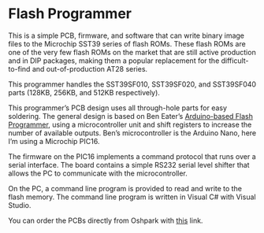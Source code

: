 # Flash Programmer

This is a simple PCB, firmware, and software that can write binary image files to the Microchip SST39 series of flash ROMs.  These flash ROMs are one of the very few flash ROMs on the market that are still active production and in DIP packages, making them a popular replacement for the difficult-to-find and out-of-production AT28 series.

This programmer handles the SST39SF010, SST39SF020, and SST39SF040 parts (128KB, 256KB, and 512KB respectively).

This programmer’s PCB design uses all through-hole parts for easy soldering.  The general design is based on Ben Eater’s [Arduino-based Flash Programmer](https://www.youtube.com/watch?v=K88pgWhEb1M), using a microcontroller unit and shift registers to increase the number of available outputs.  Ben’s microcontroller is the Arduino Nano, here I’m using a Microchip PIC16.

The firmware on the PIC16 implements a command protocol that runs over a serial interface.  The board contains a simple RS232 serial level shifter that allows the PC to communicate with the microcontroller.

On the PC, a command line program is provided to read and write to the flash memory.  The command line program is written in Visual C# with Visual Studio.

You can order the PCBs directly from Oshpark with [this](https://oshpark.com/import?url=https://github.com/wilsondr9999/1005-Flash-Programmer/raw/main/KiCAD%20Project/Gerber%20Files/1005%20Flash%20Programmer.zip) link.
